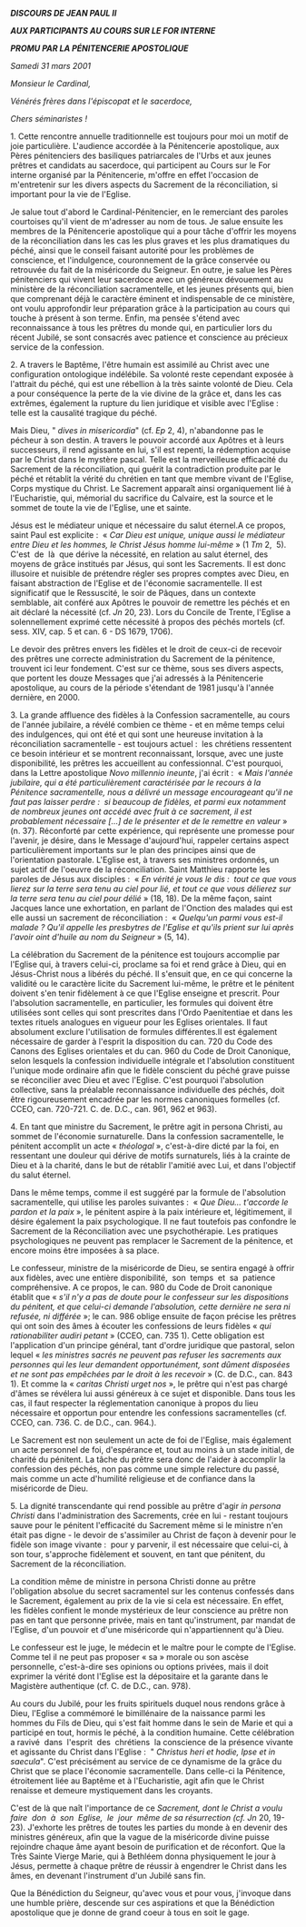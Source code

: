 ***DISCOURS DE JEAN PAUL II***

***AUX PARTICIPANTS AU COURS SUR LE FOR INTERNE***

***PROMU PAR LA PÉNITENCERIE APOSTOLIQUE***

*Samedi 31 mars 2001*

*Monsieur le Cardinal,*

*Vénérés frères dans l'épiscopat et le sacerdoce,*

*Chers séminaristes !*

1. Cette rencontre annuelle traditionnelle est toujours pour moi un motif de joie particulière. L'audience accordée à la Pénitencerie apostolique, aux Pères pénitenciers des basiliques patriarcales de l'Urbs et aux jeunes prêtres et candidats au sacerdoce, qui participent au Cours sur le For interne organisé par la Pénitencerie, m'offre en effet l'occasion de m'entretenir sur les divers aspects du Sacrement de la réconciliation, si important pour la vie de l'Eglise.

Je salue tout d'abord le Cardinal-Pénitencier, en le remerciant des paroles courtoises qu'il vient de m'adresser au nom de tous. Je salue ensuite les membres de la Pénitencerie apostolique qui a pour tâche d'offrir les moyens de la réconciliation dans les cas les plus graves et les plus dramatiques du péché, ainsi que le conseil faisant autorité pour les problèmes de conscience, et l'indulgence, couronnement de la grâce conservée ou retrouvée du fait de la miséricorde du Seigneur. En outre, je salue les Pères pénitenciers qui vivent leur sacerdoce avec un généreux dévouement au ministère de la réconciliation sacramentelle, et les jeunes présents qui, bien que comprenant déjà le caractère éminent et indispensable de ce ministère, ont voulu approfondir leur préparation grâce à la participation au cours qui touche à présent à son terme. Enfin, ma pensée s'étend avec reconnaissance à tous les prêtres du monde qui, en particulier lors du récent Jubilé, se sont consacrés avec patience et conscience au précieux service de la confession.

2. A travers le Baptême, l'être humain est assimilé au Christ avec une configuration ontologique indélébile. Sa volonté reste cependant exposée à l'attrait du péché, qui est une rébellion à la très sainte volonté de Dieu. Cela a pour conséquence la perte de la vie divine de la grâce et, dans les cas extrêmes, également la rupture du lien juridique et visible avec l'Eglise :  telle est la causalité tragique du péché.

Mais Dieu, " *dives in misericordia*" (cf. *Ep* 2, 4), n'abandonne pas le pécheur à son destin. A travers le pouvoir accordé aux Apôtres et à leurs successeurs, il rend agissante en lui, s'il est repenti, la rédemption acquise par le Christ dans le mystère pascal. Telle est la merveilleuse efficacité du Sacrement de la réconciliation, qui guérit la contradiction produite par le péché et rétablit la vérité du chrétien en tant que membre vivant de l'Eglise, Corps mystique du Christ. Le Sacrement apparaît ainsi organiquement lié à l'Eucharistie, qui, mémorial du sacrifice du Calvaire, est la source et le sommet de toute la vie de l'Eglise, une et sainte.

Jésus est le médiateur unique et nécessaire du salut éternel.A ce propos, saint Paul est explicite :  « *Car Dieu est unique, unique aussi le médiateur entre Dieu et les hommes, le Christ Jésus homme lui-même* » (1 *Tm* 2,  5).  C'est  de  là  que dérive la nécessité, en relation au salut éternel, des moyens de grâce institués par Jésus, qui sont les Sacrements. Il est donc illusoire et nuisible de prétendre régler ses propres comptes avec Dieu, en faisant abstraction de l'Eglise et de l'économie sacramentelle. Il est significatif que le Ressuscité, le soir de Pâques, dans un contexte semblable, ait conféré aux Apôtres le pouvoir de remettre les péchés et en ait déclaré la nécessité (cf. *Jn* 20, 23). Lors du Concile de Trente, l'Eglise a solennellement exprimé cette nécessité à propos des péchés mortels (cf. sess. XIV, cap. 5 et can. 6 - DS 1679, 1706).

Le devoir des prêtres envers les fidèles et le droit de ceux-ci de recevoir des prêtres une correcte administration du Sacrement de la pénitence, trouvent ici leur fondement. C'est sur ce thème, sous ses divers aspects, que portent les douze Messages que j'ai adressés à la Pénitencerie apostolique, au cours de la période s'étendant de 1981 jusqu'à l'année dernière, en 2000.

3. La grande affluence des fidèles à la Confession sacramentelle, au cours de l'année jubilaire, a révélé combien ce thème - et en même temps celui des indulgences, qui ont été et qui sont une heureuse invitation à la réconciliation sacramentelle - est toujours actuel :  les chrétiens ressentent ce besoin intérieur et se montrent reconnaissant, lorsque, avec une juste disponibilité, les prêtres les accueillent au confessionnal. C'est pourquoi, dans la Lettre apostolique *Novo millennio ineunte*, j'ai écrit :  « *Mais l'année jubilaire, qui a été particulièrement caractérisée par le recours à la Pénitence sacramentelle, nous a délivré un message encourageant qu'il ne faut pas laisser perdre :  si beaucoup de fidèles, et parmi eux notamment de nombreux jeunes ont accédé avec fruit à ce sacrement, il est probablement nécessaire [...] de le présenter et de le remettre en valeur* » (n. 37). Réconforté par cette expérience, qui représente une promesse pour l'avenir, je désire, dans le Message d'aujourd'hui, rappeler certains aspect particulièrement importants sur le plan des principes ainsi que de l'orientation pastorale. L'Eglise est, à travers ses ministres ordonnés, un sujet actif de l'oeuvre de la réconciliation. Saint Matthieu rapporte les paroles de Jésus aux disciples :  « *En vérité je vous le dis :  tout ce que vous lierez sur la terre sera tenu au ciel pour lié, et tout ce que vous délierez sur la terre sera tenu au ciel pour délié* » (18, 18). De la même façon, saint Jacques lance une exhortation, en parlant de l'Onction des malades qui est elle aussi un sacrement de réconciliation :  « *Quelqu'un parmi vous est-il malade ? Qu'il appelle les presbytres de l'Eglise et qu'ils prient sur lui après l'avoir oint d'huile au nom du Seigneur* » (5, 14).

La célébration du Sacrement de la pénitence est toujours accomplie par l'Eglise qui, à travers celui-ci, proclame sa foi et rend grâce à Dieu, qui en Jésus-Christ nous a libérés du péché. Il s'ensuit que, en ce qui concerne la validité ou le caractère licite du Sacrement lui-même, le prêtre et le pénitent doivent s'en tenir fidèlement à ce que l'Eglise enseigne et prescrit. Pour l'absolution sacramentelle, en particulier, les formules qui doivent être utilisées sont celles qui sont prescrites dans l'Ordo Paenitentiae et dans les textes rituels analogues en vigueur pour les Eglises orientales. Il faut absolument exclure l'utilisation de formules différentes.Il est également nécessaire de garder à l'esprit la disposition du can. 720 du Code des Canons des Eglises orientales et du can. 960 du Code de Droit Canonique, selon lesquels la confession individuelle intégrale et l'absolution constituent l'unique mode ordinaire afin que le fidèle conscient du péché grave puisse se réconcilier avec Dieu et avec l'Eglise. C'est pourquoi l'absolution collective, sans la préalable reconnaissance individuelle des péchés, doit être rigoureusement encadrée par les normes canoniques formelles (cf. CCEO, can. 720-721. C. de. D.C., can. 961, 962 et 963).

4. En tant que ministre du Sacrement, le prêtre agit in persona Christi, au sommet de l'économie surnaturelle. Dans la confession sacramentelle, le pénitent accomplit un acte « *théologal* », c'est-à-dire dicté par la foi, en ressentant une douleur qui dérive de motifs surnaturels, liés à la crainte de Dieu et à la charité, dans le but de rétablir l'amitié avec Lui, et dans l'objectif du salut éternel.

Dans le même temps, comme il est suggéré par la formule de l'absolution sacramentelle, qui utilise les paroles suivantes :  « *Que Dieu... t'accorde le pardon et la paix* », le pénitent aspire à la paix intérieure et, légitimement, il désire également la paix psychologique. Il ne faut toutefois pas confondre le Sacrement de la Réconciliation avec une psychothérapie. Les pratiques psychologiques ne peuvent pas remplacer le Sacrement de la pénitence, et encore moins être imposées à sa place.

Le confesseur, ministre de la miséricorde de Dieu, se sentira engagé à offrir aux fidèles, avec une entière disponibilité,  son  temps  et  sa  patience  compréhensive. A ce propos, le can. 980 du Code de Droit canonique établit que « *s'il n'y a pas de doute pour le confesseur sur les dispositions du pénitent, et que celui-ci demande l'absolution, cette dernière ne sera ni refusée, ni différée* »; le can. 986 oblige ensuite de façon précise les prêtres qui ont soin des âmes à écouter les confessions de leurs fidèles « *qui rationabiliter audiri petant* » (CCEO, can. 735 1). Cette obligation est l'application d'un principe général, tant d'ordre juridique que pastoral, selon lequel « *les ministres sacrés ne peuvent pas refuser les sacrements aux personnes qui les leur demandent opportunément, sont dûment disposées et ne sont pas empêchées par le droit à les recevoir* » (C. de D.C., can. 843 1). Et comme la « *caritas Christi urget nos* », le prêtre qui n'est pas chargé d'âmes se révélera lui aussi généreux à ce sujet et disponible. Dans tous les cas, il faut respecter la réglementation canonique à propos du lieu nécessaire et opportun pour entendre les confessions sacramentelles (cf. CCEO, can. 736. C. de D.C., can. 964.).

Le Sacrement est non seulement un acte de foi de l'Eglise, mais également un acte personnel de foi, d'espérance et, tout au moins à un stade initial, de charité du pénitent. La tâche du prêtre sera donc de l'aider à accomplir la confession des péchés, non pas comme une simple relecture du passé, mais comme un acte d'humilité religieuse et de confiance dans la miséricorde de Dieu.

5. La dignité transcendante qui rend possible au prêtre d'agir *in persona Christi* dans l'administration des Sacrements, crée en lui - restant toujours sauve pour le pénitent l'efficacité du Sacrement même si le ministre n'en était pas digne - le devoir de s'assimiler au Christ de façon à devenir pour le fidèle son image vivante :  pour y parvenir, il est nécessaire que celui-ci, à son tour, s'approche fidèlement et souvent, en tant que pénitent, du Sacrement de la réconciliation.

La condition même de ministre in persona Christi donne au prêtre l'obligation absolue du secret sacramentel sur les contenus confessés dans le Sacrement, également au prix de la vie si cela est nécessaire. En effet, les fidèles confient le monde mystérieux de leur conscience au prêtre non pas en tant que personne privée, mais en tant qu'instrument, par mandat de l'Eglise, d'un pouvoir et d'une miséricorde qui n'appartiennent qu'à Dieu.

Le confesseur est le juge, le médecin et le maître pour le compte de l'Eglise. Comme tel il ne peut pas proposer « sa » morale ou son ascèse personnelle, c'est-à-dire ses opinions ou options privées, mais il doit exprimer la vérité dont l'Eglise est la dépositaire et la garante dans le Magistère authentique (cf. C. de D.C., can. 978).

Au cours du Jubilé, pour les fruits spirituels duquel nous rendons grâce à Dieu, l'Eglise a commémoré le bimillénaire de la naissance parmi les hommes du Fils de Dieu, qui s'est fait homme dans le sein de Marie et qui a participé en tout, hormis le péché, à la condition humaine. Cette célébration a ravivé  dans  l'esprit  des  chrétiens  la conscience de la présence vivante et agissante du Christ dans l'Eglise :  " *Christus heri et hodie, Ipse et in saecula*". C'est précisément au service de ce dynamisme de la grâce du Christ que se place l'économie sacramentelle. Dans celle-ci la Pénitence, étroitement liée au Baptême et à l'Eucharistie, agit afin que le Christ renaisse et demeure mystiquement dans les croyants.

C'est de là que naît l'importance de ce *Sacrement, dont le Christ a voulu faire  don  à  son  Eglise,  le  jour  même de sa résurrection (cf. Jn* 20, 19-23). J'exhorte les prêtres de toutes les parties du monde à en devenir des ministres généreux, afin que la vague de la miséricorde divine puisse rejoindre chaque âme ayant besoin de purification et de réconfort. Que la Très Sainte Vierge Marie, qui à Bethléem donna physiquement le jour à Jésus, permette à chaque prêtre de réussir à engendrer le Christ dans les âmes, en devenant l'instrument d'un Jubilé sans fin.

Que la Bénédiction du Seigneur, qu'avec vous et pour vous, j'invoque dans une humble prière, descende sur ces aspirations et que la Bénédiction apostolique que je donne de grand coeur à tous en soit le gage.